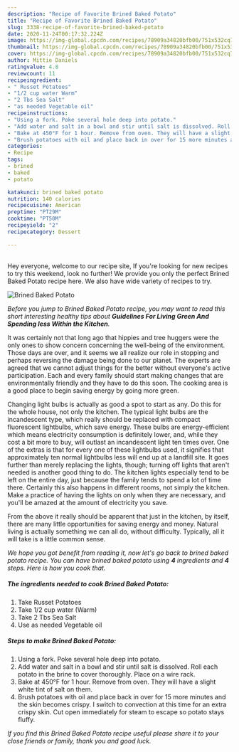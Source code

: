 ```yaml
---
description: "Recipe of Favorite Brined Baked Potato"
title: "Recipe of Favorite Brined Baked Potato"
slug: 3338-recipe-of-favorite-brined-baked-potato
date: 2020-11-24T00:17:32.224Z
image: https://img-global.cpcdn.com/recipes/78909a34820bfb00/751x532cq70/brined-baked-potato-recipe-main-photo.jpg
thumbnail: https://img-global.cpcdn.com/recipes/78909a34820bfb00/751x532cq70/brined-baked-potato-recipe-main-photo.jpg
cover: https://img-global.cpcdn.com/recipes/78909a34820bfb00/751x532cq70/brined-baked-potato-recipe-main-photo.jpg
author: Mittie Daniels
ratingvalue: 4.8
reviewcount: 11
recipeingredient:
- " Russet Potatoes"
- "1/2 cup water Warm"
- "2 Tbs Sea Salt"
- "as needed Vegetable oil"
recipeinstructions:
- "Using a fork. Poke several hole deep into potato."
- "Add water and salt in a bowl and stir until salt is dissolved. Roll each potato in the brine to cover thoroughly. Place on a wire rack."
- "Bake at 450°F for 1 hour. Remove from oven. They will have a slight white tint of salt on them."
- "Brush potatoes with oil and place back in over for 15 more minutes and the skin becomes crispy. I switch to convection at this time for an extra crispy skin. Cut open immediately for steam to escape so potato stays fluffy."
categories:
- Recipe
tags:
- brined
- baked
- potato

katakunci: brined baked potato 
nutrition: 140 calories
recipecuisine: American
preptime: "PT29M"
cooktime: "PT50M"
recipeyield: "2"
recipecategory: Dessert

---
```

<br>
Hey everyone, welcome to our recipe site, If you're looking for new recipes to try this weekend, look no further! We provide you only the perfect Brined Baked Potato recipe here. We also have wide variety of recipes to try.
<br>


![Brined Baked Potato](https://img-global.cpcdn.com/recipes/78909a34820bfb00/751x532cq70/brined-baked-potato-recipe-main-photo.jpg)

<i>Before you jump to Brined Baked Potato recipe, you may want to read this short interesting healthy tips about 
<strong>Guidelines For Living Green And Spending less Within the Kitchen</strong>.</i>
</br>

It was certainly not that long ago that hippies and tree huggers were the only ones to show concern concerning the well-being of the environment. Those days are over, and it seems we all realize our role in stopping and perhaps reversing the damage being done to our planet. The experts are agreed that we cannot adjust things for the better without everyone's active participation. Each and every family should start making changes that are environmentally friendly and they have to do this soon. The cooking area is a good place to begin saving energy by going more green.

Changing light bulbs is actually as good a spot to start as any. Do this for the whole house, not only the kitchen. The typical light bulbs are the incandescent type, which really should be replaced with compact fluorescent lightbulbs, which save energy. These bulbs are energy-efficient which means electricity consumption is definitely lower, and, while they cost a bit more to buy, will outlast an incandescent light ten times over. One of the extras is that for every one of these lightbulbs used, it signifies that approximately ten normal lightbulbs less will end up at a landfill site. It goes further than merely replacing the lights, though; turning off lights that aren't needed is another good thing to do. The kitchen lights especially tend to be left on the entire day, just because the family tends to spend a lot of time there. Certainly this also happens in different rooms, not simply the kitchen. Make a practice of having the lights on only when they are necessary, and you'll be amazed at the amount of electricity you save.

From the above it really should be apparent that just in the kitchen, by itself, there are many little opportunities for saving energy and money. Natural living is actually something we can all do, without difficulty. Typically, all it will take is a little common sense.


<i>We hope you got benefit from reading it, now let's go back to brined baked potato recipe. You can have brined baked potato using <strong>4</strong> ingredients and <strong>4</strong> steps. Here is how you cook that.
</i>

##### The ingredients needed to cook Brined Baked Potato:

1. Take  Russet Potatoes
1. Take 1/2 cup water (Warm)
1. Take 2 Tbs Sea Salt
1. Use as needed Vegetable oil


##### Steps to make Brined Baked Potato:

1. Using a fork. Poke several hole deep into potato.
1. Add water and salt in a bowl and stir until salt is dissolved. Roll each potato in the brine to cover thoroughly. Place on a wire rack.
1. Bake at 450°F for 1 hour. Remove from oven. They will have a slight white tint of salt on them.
1. Brush potatoes with oil and place back in over for 15 more minutes and the skin becomes crispy. I switch to convection at this time for an extra crispy skin. Cut open immediately for steam to escape so potato stays fluffy.


<i>If you find this Brined Baked Potato recipe useful please share it to your close friends or family, thank you and good luck.</i>
